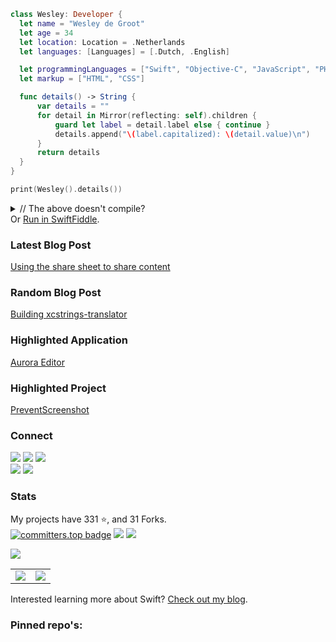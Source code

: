```swift
class Wesley: Developer {
  let name = "Wesley de Groot"
  let age = 34
  let location: Location = .Netherlands
  let languages: [Languages] = [.Dutch, .English]

  let programmingLanguages = ["Swift", "Objective-C", "JavaScript", "PHP"]
  let markup = ["HTML", "CSS"]

  func details() -> String {
      var details = ""
      for detail in Mirror(reflecting: self).children {
          guard let label = detail.label else { continue }
          details.append("\(label.capitalized): \(detail.value)\n")
      }
      return details
  }
}

print(Wesley().details())
```

<details>
  <summary>// The above doesn't compile?</summary>
  // Just add this "missing" code.
  
  ```swift
  class Developer {
    enum Location { case Netherlands }
    enum Languages { case Dutch, English }
  }
  ```
</details>
Or <a href='https://swiftfiddle.com/?c=H4sIAAAAAAAAA11TwWrcMBD9lUGX2rBRKKFQDG0PSdsQNm3AgR7iPWitsa1Wlowku7TL%2FntHlu0NHV9GmjePp8fzidWsYKofrAvwxY5GiqCsqeirtfAefqDX%2BKeAO5xQ2wEdnCoDoDGAET3CB6hYwoBE%2BOqsDRVbEaKNgJub9axtPdMXsF86GvNvGDp0WhjpN6Aw7UjbvoCX%2FdofCPzC78ZQdzvgn02rle8OUWpaGpxtneh7ZdptJ65UrPytGpK1I63fjz%2BxDmrCq9t08SAmUdZODQvg6f6pYoeVsxfu1zgklvvnx33C3JZlamZkxDajqcmAIJT2WQ5XH6EMjoQkt2JNwq2A2bTkUqzGrhNQBh6Vc9ZlDhsdhZq2AI%2B6yXndKS0dmgtlLHqmk4tnR9REnah4OqL2CCeorSGqEeH8eneRw8UwoJEZKaqyeY3XYlBBaPUXZV4AXS%2Bkk9Aj5hW9meUr00bpMIzOrKzxlkbn6M9AVoQsxSTL%2BeYTcVxfP3cI4mgnBGnRmzeB1PaD0vgpTh9GTzmSEkKnPNnWK%2B%2FJlIoRSiK%2FBPW%2FgKIZ%2B0vKyAFBRrxKWpKdUFtYFtgSsSVh8yvYjk30o7zj7%2Flbdv4H4O%2Ft7jYDAAA%3D'>Run in SwiftFiddle</a>.

### Latest Blog Post

[Using the share sheet to share content](https://wesleydegroot.nl/blog/Using-the-share-sheet-to-share-content)

### Random Blog Post

[Building xcstrings-translator](https://wesleydegroot.nl/blog/Building-xcstrings-translator)

### Highlighted Application

[Aurora Editor](https://wesleydegroot.nl/apps/Aurora-Editor)

### Highlighted Project

[PreventScreenshot](https://github.com/0xWDG/PreventScreenshot)

### Connect

<a href="https://mastodon.social/@0xWDG" target="_blank" rel="noreferrer"><img src="https://img.shields.io/mastodon/follow/109083228102657977?logo=mastodon&style=for-the-badge&color=3382ed&labelColor=1c1917" /></a>
<a href="https://discordapp.com/users/918438083861573692" target="_blank" rel="noreferrer"><img src="https://img.shields.io/twitter/follow/0xWDG?logo=discord&style=for-the-badge&color=3382ed&labelColor=1c1917" /></a>
<a href="https://www.twitter.com/0xWDG" target="_blank" rel="noreferrer"><img src="https://img.shields.io/twitter/follow/0xWDG?logo=twitter&style=for-the-badge&color=3382ed&labelColor=1c1917" /></a><br />
<a href="https://www.github.com/0xWDG" target="_blank" rel="noreferrer"><img src="https://img.shields.io/github/followers/0xWDG?logo=github&style=for-the-badge&color=3382ed&labelColor=1c1917" /></a>
<a href="https://wesleydegroot.nl" target="_blank" rel="noreferrer">
<img src="https://img.shields.io/badge/Website-wesleydegroot.nl-blue?style=for-the-badge" />
</a>

<!--
### I'm working on

[AuroraEditor](https://github.com/AuroraEditor/AuroraEditor), [CodeEdit](https://github.com/CodeEditApp/CodeEdit), And many more...

<!--
### Summary
<img src='https://metrics.lecoq.io/0xWDG?template=classic'>
-->

### Stats

My projects have 331 ⭐️, and 31 Forks.  
[![committers.top badge](https://user-badge.committers.top/netherlands/0xWDG.svg)](https://user-badge.committers.top/netherlands/0xWDG)
![](https://komarev.com/ghpvc/?username=0xWDG&style=plastic)
![](https://hit.yhype.me/github/profile?user_id=1290461)

<a href='#stats'><img src='https://streak-stats.demolab.com/?user=0xWDG&hide_border=true&date_format=j-M-Y'></a>

<table><tr>
  <td><a href='#stats'><img src='https://github-readme-stats.vercel.app/api/?username=0xWDG&count_private=true&show_icons=true'></a></td>
  <td><a href='#stats'><img src='https://github-readme-stats.vercel.app/api/top-langs/?username=0xWDG'></a></td>
</tr></table>

<!--
<h3 align="left">Languages and Tools:</h3>
<p align="left"> <a href="https://www.arduino.cc/" target="_blank" rel="noreferrer"> <img src="https://cdn.worldvectorlogo.com/logos/arduino-1.svg" alt="arduino" width="40" height="40"/> </a> <a href="https://getbootstrap.com" target="_blank" rel="noreferrer"> <img src="https://raw.githubusercontent.com/devicons/devicon/master/icons/bootstrap/bootstrap-plain-wordmark.svg" alt="bootstrap" width="40" height="40"/> </a> <a href="https://www.w3schools.com/css/" target="_blank" rel="noreferrer"> <img src="https://raw.githubusercontent.com/devicons/devicon/master/icons/css3/css3-original-wordmark.svg" alt="css3" width="40" height="40"/> </a> <a href="https://git-scm.com/" target="_blank" rel="noreferrer"> <img src="https://www.vectorlogo.zone/logos/git-scm/git-scm-icon.svg" alt="git" width="40" height="40"/> </a> <a href="https://www.w3.org/html/" target="_blank" rel="noreferrer"> <img src="https://raw.githubusercontent.com/devicons/devicon/master/icons/html5/html5-original-wordmark.svg" alt="html5" width="40" height="40"/> </a> <a href="https://ifttt.com/" target="_blank" rel="noreferrer"> <img src="https://www.vectorlogo.zone/logos/ifttt/ifttt-ar21.svg" alt="ifttt" width="40" height="40"/> </a> <a href="https://developer.mozilla.org/en-US/docs/Web/JavaScript" target="_blank" rel="noreferrer"> <img src="https://raw.githubusercontent.com/devicons/devicon/master/icons/javascript/javascript-original.svg" alt="javascript" width="40" height="40"/> </a> <a href="https://www.linux.org/" target="_blank" rel="noreferrer"> <img src="https://raw.githubusercontent.com/devicons/devicon/master/icons/linux/linux-original.svg" alt="linux" width="40" height="40"/> </a> <a href="https://mariadb.org/" target="_blank" rel="noreferrer"> <img src="https://www.vectorlogo.zone/logos/mariadb/mariadb-icon.svg" alt="mariadb" width="40" height="40"/> </a> <a href="https://www.mysql.com/" target="_blank" rel="noreferrer"> <img src="https://raw.githubusercontent.com/devicons/devicon/master/icons/mysql/mysql-original-wordmark.svg" alt="mysql" width="40" height="40"/> </a> <a href="https://nodejs.org" target="_blank" rel="noreferrer"> <img src="https://raw.githubusercontent.com/devicons/devicon/master/icons/nodejs/nodejs-original-wordmark.svg" alt="nodejs" width="40" height="40"/> </a> <a href="https://www.php.net" target="_blank" rel="noreferrer"> <img src="https://raw.githubusercontent.com/devicons/devicon/master/icons/php/php-original.svg" alt="php" width="40" height="40"/> </a> <a href="https://www.sqlite.org/" target="_blank" rel="noreferrer"> <img src="https://www.vectorlogo.zone/logos/sqlite/sqlite-icon.svg" alt="sqlite" width="40" height="40"/> </a> <a href="https://developer.apple.com/swift/" target="_blank" rel="noreferrer"> <img src="https://raw.githubusercontent.com/devicons/devicon/master/icons/swift/swift-original.svg" alt="swift" width="40" height="40"/> </a> </p>

<h3 align="left">More stats:</h3>
<img src="https://github-profile-trophy.vercel.app/?username=0xWDG&no-bg=true&no-frame=true" alt="GHPS">
-->

Interested learning more about Swift? [Check out my blog](https://wesleydegroot.nl/blog/).

### Pinned repo's:
